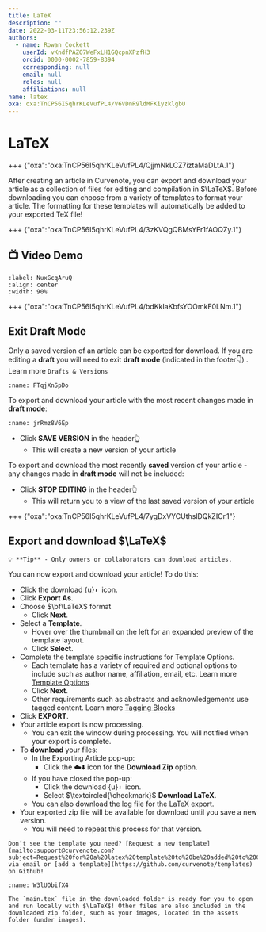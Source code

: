 ```yaml
---
title: LaTeX
description: ""
date: 2022-03-11T23:56:12.239Z
authors:
  - name: Rowan Cockett
    userId: vKndfPAZO7WeFxLH1GQcpnXPzfH3
    orcid: 0000-0002-7859-8394
    corresponding: null
    email: null
    roles: null
    affiliations: null
name: latex
oxa: oxa:TnCP56I5qhrKLeVufPL4/V6VDnR9ldMFKiyzklgbU
---
```


# LaTeX

+++ {"oxa":"oxa:TnCP56I5qhrKLeVufPL4/QjjmNkLCZ7iztaMaDLtA.1"}

After creating an article in Curvenote, you can export and download your article as a collection of files for editing and compilation in $\LaTeX$. Before downloading you can choose from a variety of templates to format your article. The formatting for these templates will automatically be added to your exported TeX file!

+++ {"oxa":"oxa:TnCP56I5qhrKLeVufPL4/3zKVQgQBMsYFr1fAOQZy.1"}

## 📺 Video Demo

```{iframe} https://www.loom.com/embed/ea10e848cfee4a1da85c012696b33141
:label: NuxGcqAruQ
:align: center
:width: 90%
```

+++ {"oxa":"oxa:TnCP56I5qhrKLeVufPL4/bdKkIaKbfsYOOmkF0LNm.1"}

## Exit Draft Mode

Only a saved version of an article can be exported for download. If you are editing a **draft** you will need to exit **draft mode** (indicated in the footer👇) . Learn more `Drafts & Versions`

```{figure} images/TnCP56I5qhrKLeVufPL4-d94DK2WzsIyus8Hqb4pq-v1.png
:name: FTqjXnSpDo
```

To export and download your article with the most recent changes made in **draft mode**:

```{figure} images/TnCP56I5qhrKLeVufPL4-XzFgTi9vwrgRY5S1SlIP-v1.png
:name: jrRmz8V6Ep
```

* Click **SAVE VERSION** in the header👆
  * This will create a new version of your article

To export and download the most recently **saved** version of your article - any changes made in **draft mode** will not be included:

* Click **STOP EDITING** in the header👆
  * This will return you to a view of the last saved version of your article

+++ {"oxa":"oxa:TnCP56I5qhrKLeVufPL4/7ygDxVYCUthslDQkZICr.1"}

## Export and download $\LaTeX$

````{warning}
💡 **Tip** - Only owners or collaborators can download articles.

````

You can now export and download your article! To do this:

* Click the download {u}`⬇ `icon.
* Click **Export As**.
* Choose $\bf\LaTeX$ format
  * Click **Next**.
* Select a **Template**.
  * Hover over the thumbnail on the left for an expanded preview of the template layout.
  * Click **Select**.
* Complete the template specific instructions for Template Options.
  * Each template has a variety of required and optional options to include such as author name, affiliation, email, etc. Learn more [Template Options](oxa:TnCP56I5qhrKLeVufPL4/BTQbtvjluVAg2HfrZa5v "Template Options")
  * Click **Next**.
  * Other requirements such as abstracts and acknowledgements use tagged content. Learn more [Tagging Blocks](oxa:TnCP56I5qhrKLeVufPL4/e5eN6eaP9xLRDRzEK1t7 "Tagging Blocks")
* Click **EXPORT**.
* Your article export is now processing.
  * You can exit the window during processing. You will notified when your export is complete.
* To **download** your files:
  * In the Exporting Article pop-up:
    * Click the ☁️⬇️ icon for the **Download Zip** option.
  * If you have closed the pop-up:
    * Click the download {u}`⬇ `icon.
    * Select $\textcircled{\checkmark}$ **Download LaTeX**.
  * You can also download the log file for the LaTeX export.
* Your exported zip file will be available for download until you save a new version.
  * You will need to repeat this process for that version.

````{warning}
Don’t see the template you need? [Request a new template](mailto:support@curvenote.com?subject=Request%20for%20a%20latex%20template%20to%20be%20added%20to%20Curvenote) via email or [add a template](https://github.com/curvenote/templates) on Github!

````

```{figure} images/TnCP56I5qhrKLeVufPL4-4575o2WVTll7yfeWWM2D-v1.gif
:name: W3lUObifX4
```

````{important}
The `main.tex` file in the downloaded folder is ready for you to open and run locally with $\LaTeX$! Other files are also included in the downloaded zip folder, such as your images, located in the assets folder (under images).

````

